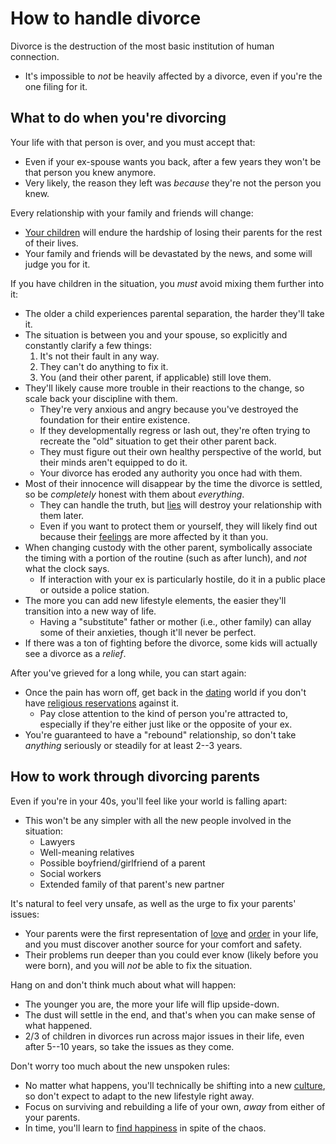 
# How to handle divorce

Divorce is the destruction of the most basic institution of human connection.

- It's impossible to *not* be heavily affected by a divorce, even if you're the one filing for it.

## What to do when you're divorcing

Your life with that person is over, and you must accept that:

- Even if your ex-spouse wants you back, after a few years they won't be that person you knew anymore.
- Very likely, the reason they left was *because* they're not the person you knew.

Every relationship with your family and friends will change:

- [Your children](parenting-2_children.md) will endure the hardship of losing their parents for the rest of their lives.
- Your family and friends will be devastated by the news, and some will judge you for it.

If you have children in the situation, you *must* avoid mixing them further into it:

- The older a child experiences parental separation, the harder they'll take it.
- The situation is between you and your spouse, so explicitly and constantly clarify a few things:
  1. It's not their fault in any way.
  2. They can't do anything to fix it.
  3. You (and their other parent, if applicable) still love them.
- They'll likely cause more trouble in their reactions to the change, so scale back your discipline with them.
  - They're very anxious and angry because you've destroyed the foundation for their entire existence.
  - If they developmentally regress or lash out, they're often trying to recreate the "old" situation to get their other parent back.
  - They must figure out their own healthy perspective of the world, but their minds aren't equipped to do it.
  - Your divorce has eroded any authority you once had with them.
- Most of their innocence will disappear by the time the divorce is settled, so be *completely* honest with them about *everything*.
  - They can handle the truth, but [lies](people-lying.md) will destroy your relationship with them later.
  - Even if you want to protect them or yourself, they will likely find out because their [feelings](mind-feelings.md) are more affected by it than you.
- When changing custody with the other parent, symbolically associate the timing with a portion of the routine (such as after lunch), and *not* what the clock says.
  - If interaction with your ex is particularly hostile, do it in a public place or outside a police station.
- The more you can add new lifestyle elements, the easier they'll transition into a new way of life.
  - Having a "substitute" father or mother (i.e., other family) can allay some of their anxieties, though it'll never be perfect.
- If there was a ton of fighting before the divorce, some kids will actually see a divorce as a *relief*.

After you've grieved for a long while, you can start again:

- Once the pain has worn off, get back in the [dating](relationships-2_dating.md) world if you don't have [religious reservations](church-family.md) against it.
  - Pay close attention to the kind of person you're attracted to, especially if they're either just like or the opposite of your ex.
- You're guaranteed to have a "rebound" relationship, so don't take *anything* seriously or steadily for at least 2--3 years.

## How to work through divorcing parents

Even if you're in your 40s, you'll feel like your world is falling apart:

- This won't be any simpler with all the new people involved in the situation:
  - Lawyers
  - Well-meaning relatives
  - Possible boyfriend/girlfriend of a parent
  - Social workers
  - Extended family of that parent's new partner

It's natural to feel very unsafe, as well as the urge to fix your parents' issues:

- Your parents were the first representation of [love](people-love.md) and [order](understanding-certainty.md) in your life, and you must discover another source for your comfort and safety.
- Their problems run deeper than you could ever know (likely before you were born), and you will *not* be able to fix the situation.

Hang on and don't think much about what will happen:

- The younger you are, the more your life will flip upside-down.
- The dust will settle in the end, and that's when you can make sense of what happened.
- 2/3 of children in divorces run across major issues in their life, even after 5--10 years, so take the issues as they come.

Don't worry too much about the new unspoken rules:

- No matter what happens, you'll technically be shifting into a new [culture](people-culture.md), so don't expect to adapt to the new lifestyle right away.
- Focus on surviving and rebuilding a life of your own, *away* from either of your parents.
- In time, you'll learn to [find happiness](mind-feelings-happiness-focus.md) in spite of the chaos.
